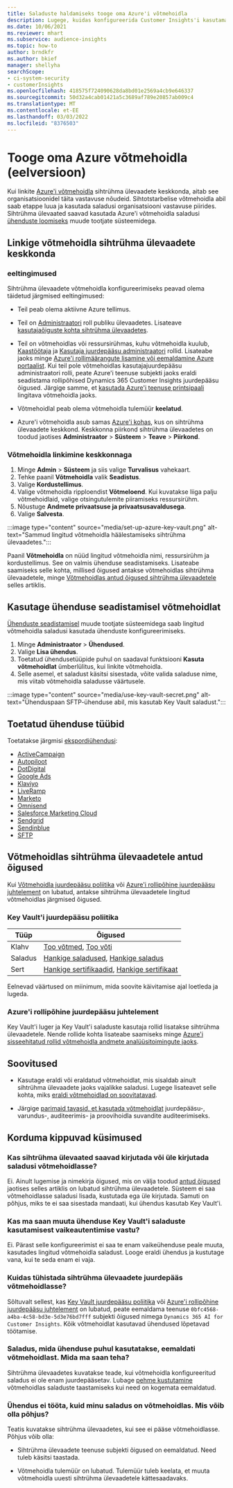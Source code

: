 ```yaml
---
title: Saladuste haldamiseks tooge oma Azure'i võtmehoidla
description: Lugege, kuidas konfigureerida Customer Insights'i kasutama oma Azure'i võtmehoidlat.
ms.date: 10/06/2021
ms.reviewer: mhart
ms.subservice: audience-insights
ms.topic: how-to
author: brndkfr
ms.author: bkief
manager: shellyha
searchScope:
- ci-system-security
- customerInsights
ms.openlocfilehash: 418575f724090628da8bd01e2569a4cb9e646337
ms.sourcegitcommit: 50d32a4cab01421a5c3689af789e20857ab009c4
ms.translationtype: MT
ms.contentlocale: et-EE
ms.lasthandoff: 03/03/2022
ms.locfileid: "8376503"
---
```

# <a name="bring-your-own-azure-key-vault-preview"></a>Tooge oma Azure võtmehoidla (eelversioon)

Kui linkite [Azure'i võtmehoidla](/azure/key-vault/general/basic-concepts) sihtrühma ülevaadete keskkonda, aitab see organisatsioonidel täita vastavuse nõudeid.
Sihtotstarbelise võtmehoidla abil saab etappe luua ja kasutada saladusi organisatsiooni vastavuse piirides. Sihtrühma ülevaated saavad kasutada Azure'i võtmehoidla saladusi [ühenduste loomiseks](connections.md) muude tootjate süsteemidega.

## <a name="link-the-key-vault-to-the-audience-insights-environment"></a>Linkige võtmehoidla sihtrühma ülevaadete keskkonda

### <a name="prerequisites"></a>eeltingimused

Sihtrühma ülevaadete võtmehoidla konfigureerimiseks peavad olema täidetud järgmised eeltingimused:

- Teil peab olema aktiivne Azure tellimus.

- Teil on [Administraatori](permissions.md#admin) roll publiku ülevaadetes. Lisateave [kasutajaõiguste kohta sihtrühma ülevaadetes](permissions.md#assign-roles-and-permissions).

- Teil on võtmehoidlas või ressursirühmas, kuhu võtmehoidla kuulub, [Kaastöötaja](/azure/role-based-access-control/built-in-roles#contributor) ja [Kasutaja juurdepääsu administraatori](/azure/role-based-access-control/built-in-roles#user-access-administrator) rollid. Lisateabe jaoks minge [Azure'i rollimäärangute lisamine või eemaldamine Azure portaalist](/azure/role-based-access-control/role-assignments-portal). Kui teil pole võtmehoidlas kasutajajuurdepääsu administraatori rolli, peate Azure'i teenuse subjekti jaoks eraldi seadistama rollipõhised Dynamics 365 Customer Insights juurdepääsu õigused. Järgige samme, et [kasutada Azure'i teenuse printsipaali](connect-service-principal.md) lingitava võtmehoidla jaoks.

- Võtmehoidlal peab olema võtmehoidla tulemüür **keelatud**.

- Azure'i võtmehoidla asub samas [Azure'i kohas](https://azure.microsoft.com/global-infrastructure/geographies/#overview), kus on sihtrühma ülevaadete keskkond. Keskkonna piirkond sihtrühma ülevaadetes on toodud jaotises **Administraator** > **Süsteem** > **Teave** > **Piirkond**.

### <a name="link-a-key-vault-to-the-environment"></a>Võtmehoidla linkimine keskkonnaga

1. Minge **Admin** > **Süsteem** ja siis valige **Turvalisus** vahekaart.
1. Tehke paanil **Võtmehoidla** valik **Seadistus**.
1. Valige **Kordustellimus**.
1. Valige võtmehoidla ripploendist **Võtmeloend**. Kui kuvatakse liiga palju võtmehoidlaid, valige otsingutulemite piiramiseks ressursirühm.
1. Nõustuge **Andmete privaatsuse ja privaatsusavaldusega**.
1. Valige **Salvesta**.

:::image type="content" source="media/set-up-azure-key-vault.png" alt-text="Sammud lingitud võtmehoidla häälestamiseks sihtrühma ülevaadetes.":::

Paanil **Võtmehoidla** on nüüd lingitud võtmehoidla nimi, ressursirühm ja kordustellimus. See on valmis ühenduse seadistamiseks.
Lisateabe saamiseks selle kohta, millised õigused antakse võtmehoidlas sihtrühma ülevaadetele, minge [Võtmehoidlas antud õigused sihtrühma ülevaadetele](#permissions-granted-on-the-key-vault-to-audience-insights) selles artiklis.

## <a name="use-the-key-vault-in-the-connection-setup"></a>Kasutage ühenduse seadistamisel võtmehoidlat

[Ühenduste seadistamisel](connections.md) muude tootjate süsteemidega saab lingitud võtmehoidla saladusi kasutada ühenduste konfigureerimiseks.

1. Minge **Administraator** > **Ühendused**.
1. Valige **Lisa ühendus**.
1. Toetatud ühendusetüüpide puhul on saadaval funktsiooni **Kasuta võtmehoidlat** ümberlülitus, kui linkite võtmehoidla.
1. Selle asemel, et saladust käsitsi sisestada, võite valida saladuse nime, mis viitab võtmehoidla saladusse väärtusele.

:::image type="content" source="media/use-key-vault-secret.png" alt-text="Ühenduspaan SFTP-ühenduse abil, mis kasutab Key Vault saladust.":::

## <a name="supported-connection-types"></a>Toetatud ühenduse tüübid

Toetatakse järgmisi [ekspordiühendusi](export-destinations.md):

* [ActiveCampaign](export-active-campaign.md)
* [Autopiloot](export-autopilot.md)
* [DotDigital](export-dotdigital.md)
* [Google Ads](export-google-ads.md)
* [Klaviyo](export-klaviyo.md)
* [LiveRamp](export-liveramp.md)
* [Marketo](export-marketo.md)
* [Omnisend](export-omnisend.md)
* [Salesforce Marketing Cloud](export-salesforce.md)
* [Sendgrid](export-sendgrid.md)
* [Sendinblue](export-sendinblue.md)
* [SFTP](export-sftp.md)

## <a name="permissions-granted-on-the-key-vault-to-audience-insights"></a>Võtmehoidlas sihtrühma ülevaadetele antud õigused

Kui [Võtmehoidla juurdepääsu poliitika](/azure/key-vault/general/assign-access-policy?tabs=azure-portal) või [Azure'i rollipõhine juurdepääsu juhtelement](/azure/key-vault/general/rbac-guide?tabs=azure-cli) on lubatud, antakse sihtrühma ülevaadetele lingitud võtmehoidlas järgmised õigused.

### <a name="key-vault-access-policy"></a>Key Vault'i juurdepääsu poliitika

| Tüüp        | Õigused          |
| ----------- | -------------------- |
| Klahv         | [Too võtmed](/rest/api/keyvault/get-keys), [Too võti](/rest/api/keyvault/get-key)                                 |
| Saladus      | [Hankige saladused](/rest/api/keyvault/get-secrets), [Hankige saladus](/rest/api/keyvault/get-secret)                     |
| Sert | [Hankige sertifikaadid](/rest/api/keyvault/get-certificates), [Hankige sertifikaat](/rest/api/keyvault/get-certificate) |

Eelnevad väärtused on miinimum, mida soovite käivitamise ajal loetleda ja lugeda.

### <a name="azure-role-based-access-control"></a>Azure'i rollipõhine juurdepääsu juhtelement

Key Vault'i luger ja Key Vault'i saladuste kasutaja rollid lisatakse sihtrühma ülevaadetele. Nende rollide kohta lisateabe saamiseks minge [Azure'i sisseehitatud rollid võtmehoidla andmete analüüsitoimingute jaoks](/azure/key-vault/general/rbac-guide?tabs=azure-cli).

## <a name="recommendations"></a>Soovitused

- Kasutage eraldi või eraldatud võtmehoidlat, mis sisaldab ainult sihtrühma ülevaadete jaoks vajalikke saladusi. Lugege lisateavet selle kohta, miks [eraldi võtmehoidlad on soovitatavad](/azure/key-vault/general/best-practices#why-we-recommend-separate-key-vaults).

- Järgige [parimaid tavasid, et kasutada võtmehoidlat](/azure/key-vault/general/best-practices#turn-on-logging) juurdepääsu-, varundus-, auditeerimis- ja proovihoidla suvandite auditeerimiseks.

## <a name="frequently-asked-questions"></a>Korduma kippuvad küsimused

### <a name="can-audience-insights-write-secrets-or-overwrite-secrets-into-the-key-vault"></a>Kas sihtrühma ülevaated saavad kirjutada või üle kirjutada saladusi võtmehoidlasse?

Ei. Ainult lugemise ja nimekirja õigused, mis on välja toodud [antud õigused](#permissions-granted-on-the-key-vault-to-audience-insights) jaotises selles artiklis on lubatud sihtrühma ülevaadetele. Süsteem ei saa võtmehoidlasse saladusi lisada, kustutada ega üle kirjutada. Samuti on põhjus, miks te ei saa sisestada mandaati, kui ühendus kasutab Key Vault'i.

### <a name="can-i-change-a-connection-from-using-key-vault-secrets-to-default-authentication"></a>Kas ma saan muuta ühenduse Key Vault'i saladuste kasutamisest vaikeautentimise vastu?

Ei. Pärast selle konfigureerimist ei saa te enam vaikeühenduse peale muuta, kasutades lingitud võtmehoidla saladust. Looge eraldi ühendus ja kustutage vana, kui te seda enam ei vaja.

### <a name="how-can-i-revoke-access-to-a-key-vault-for-audience-insights"></a>Kuidas tühistada sihtrühma ülevaadete juurdepääs võtmehoidlasse?

Sõltuvalt sellest, kas [Key Vault juurdepääsu poliitika](/azure/key-vault/general/assign-access-policy?tabs=azure-portal) või [Azure'i rollipõhine juurdepääsu juhtelement](/azure/key-vault/general/rbac-guide?tabs=azure-cli) on lubatud, peate eemaldama teenuse `0bfc4568-a4ba-4c58-bd3e-5d3e76bd7fff` subjekti õigused nimega `Dynamics 365 AI for Customer Insights`. Kõik võtmehoidlat kasutavad ühendused lõpetavad töötamise.

### <a name="a-secret-thats-used-in-a-connection-got-removed-from-the-key-vault-what-can-i-do"></a>Saladus, mida ühenduse puhul kasutatakse, eemaldati võtmehoidlast. Mida ma saan teha?

Sihtrühma ülevaadetes kuvatakse teade, kui võtmehoidla konfigureeritud saladus ei ole enam juurdepääsetav. Lubage [pehme kustutamine](/azure/key-vault/general/soft-delete-overview) võtmehoidlas saladuste taastamiseks kui need on kogemata eemaldatud.

### <a name="a-connection-doesnt-work-but-my-secret-is-in-the-key-vault-what-might-be-the-cause"></a>Ühendus ei tööta, kuid minu saladus on võtmehoidlas. Mis võib olla põhjus?

Teatis kuvatakse sihtrühma ülevaadetes, kui see ei pääse võtmehoidlasse. Põhjus võib olla:

- Sihtrühma ülevaadete teenuse subjekti õigused on eemaldatud. Need tuleb käsitsi taastada.

- Võtmehoidla tulemüür on lubatud. Tulemüür tuleb keelata, et muuta võtmehoidla uuesti sihtrühma ülevaadetele kättesaadavaks.
